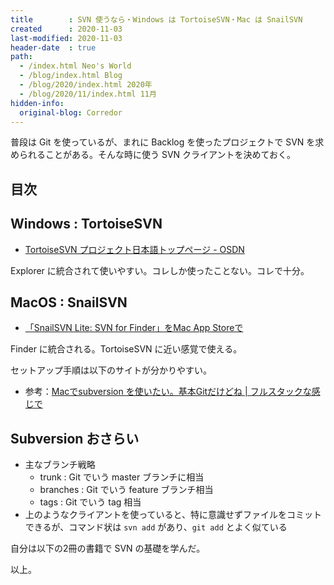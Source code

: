 ```yaml
---
title        : SVN 使うなら・Windows は TortoiseSVN・Mac は SnailSVN
created      : 2020-11-03
last-modified: 2020-11-03
header-date  : true
path:
  - /index.html Neo's World
  - /blog/index.html Blog
  - /blog/2020/index.html 2020年
  - /blog/2020/11/index.html 11月
hidden-info:
  original-blog: Corredor
---
```


普段は Git を使っているが、まれに Backlog を使ったプロジェクトで SVN を求められることがある。そんな時に使う SVN クライアントを決めておく。

## 目次

## Windows : TortoiseSVN

- [TortoiseSVN プロジェクト日本語トップページ - OSDN](https://ja.osdn.net/projects/tortoisesvn/)

Explorer に統合されて使いやすい。コレしか使ったことない。コレで十分。

## MacOS : SnailSVN

- [‎「SnailSVN Lite: SVN for Finder」をMac App Storeで](https://apps.apple.com/jp/app/snailsvn-lite-svn-for-finder/id1063090543)

Finder に統合される。TortoiseSVN に近い感覚で使える。

セットアップ手順は以下のサイトが分かりやすい。

- 参考：[Macでsubversion を使いたい。基本Gitだけどね | フルスタックな感じで](https://b-estack.com/2018/11/06/subversion_mac/)

## Subversion おさらい

- 主なブランチ戦略
  - trunk : Git でいう master ブランチに相当
  - branches : Git でいう feature ブランチ相当
  - tags : Git でいう tag 相当
- 上のようなクライアントを使っていると、特に意識せずファイルをコミットできるが、コマンド状は `svn add` があり、`git add` とよく似ている

自分は以下の2冊の書籍で SVN の基礎を学んだ。

以上。

